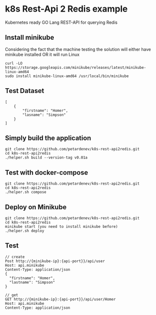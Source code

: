 # k8s Rest-Api 2 Redis example

Kubernetes ready GO Lang REST-API for querying Redis

## Install minikube

Considering the fact that the machine testing the solution will either have minikube installed OR
it will run Linux
```
curl -LO https://storage.googleapis.com/minikube/releases/latest/minikube-linux-amd64
sudo install minikube-linux-amd64 /usr/local/bin/minikube
```

## Test Dataset

```
[
    {
        "firstname": "Homer",
        "lasname": "Simpson"
    }
]
```


## Simply build the application
```
git clone https://github.com/petardenev/k8s-rest-api2redis.git
cd k8s-rest-api2redis
./helper.sh build --version-tag v0.01a
```

## Test with docker-compose
```
git clone https://github.com/petardenev/k8s-rest-api2redis.git
cd k8s-rest-api2redis
./helper.sh compose
```

## Deploy on Minikube
```
git clone https://github.com/petardenev/k8s-rest-api2redis.git
cd k8s-rest-api2redis
minikube start (you need to install minikube before)
./helper.sh deploy
```

## Test

```
// create
Post http://{minikube-ip}:{api-port}}/api/user
Host: api.minikube
Content-Type: application/json
{
  "firstname": "Homer",
  "lastname": "Simpson"
}
```

```
// get
GET http://{minikube-ip}:{api-port}}/api/user/Homer
Host: api.minikube
Content-Type: application/json
```
